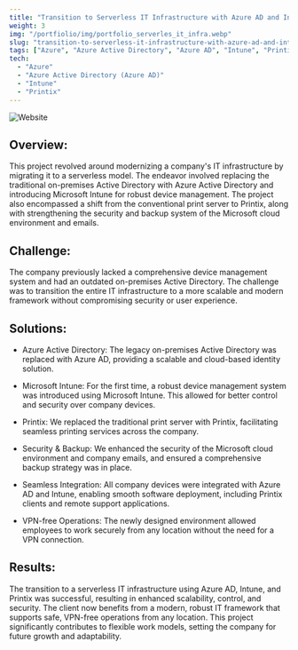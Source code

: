 ```yaml
---
title: "Transition to Serverless IT Infrastructure with Azure AD and Intune"
weight: 3
img: "/portfiolio/img/portfolio_serverles_it_infra.webp"
slug: "transition-to-serverless-it-infrastructure-with-azure-ad-and-intune"
tags: ["Azure", "Azure Active Directory", "Azure AD", "Intune", "Printix"]
tech:
  - "Azure"
  - "Azure Active Directory (Azure AD)"
  - "Intune"
  - "Printix"
---
```

![Website](/portfiolio/img/portfolio_serverles_it_infra.webp)
## Overview:

This project revolved around modernizing a company's IT infrastructure by migrating it to a serverless model. The endeavor involved replacing the traditional on-premises Active Directory with Azure Active Directory and introducing Microsoft Intune for robust device management. The project also encompassed a shift from the conventional print server to Printix, along with strengthening the security and backup system of the Microsoft cloud environment and emails.

## Challenge:

The company previously lacked a comprehensive device management system and had an outdated on-premises Active Directory. The challenge was to transition the entire IT infrastructure to a more scalable and modern framework without compromising security or user experience. 

## Solutions:

- Azure Active Directory: The legacy on-premises Active Directory was replaced with Azure AD, providing a scalable and cloud-based identity solution.

- Microsoft Intune: For the first time, a robust device management system was introduced using Microsoft Intune. This allowed for better control and security over company devices.

- Printix: We replaced the traditional print server with Printix, facilitating seamless printing services across the company.

- Security & Backup: We enhanced the security of the Microsoft cloud environment and company emails, and ensured a comprehensive backup strategy was in place.

- Seamless Integration: All company devices were integrated with Azure AD and Intune, enabling smooth software deployment, including Printix clients and remote support applications.

- VPN-free Operations: The newly designed environment allowed employees to work securely from any location without the need for a VPN connection.

## Results:

The transition to a serverless IT infrastructure using Azure AD, Intune, and Printix was successful, resulting in enhanced scalability, control, and security. The client now benefits from a modern, robust IT framework that supports safe, VPN-free operations from any location. This project significantly contributes to flexible work models, setting the company for future growth and adaptability.
